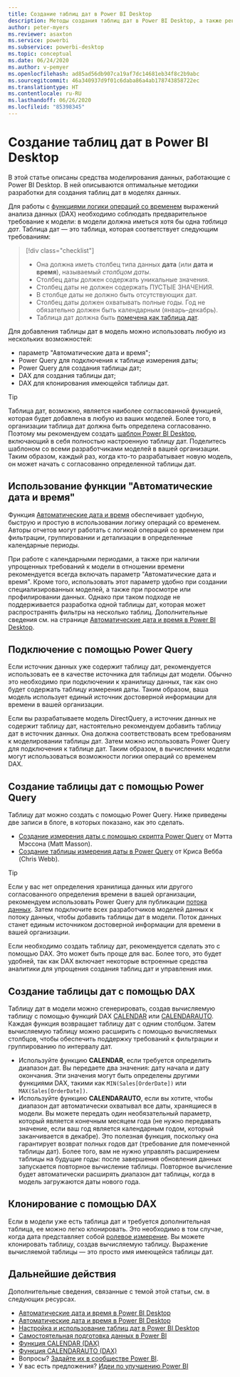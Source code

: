 ```yaml
---
title: Создание таблиц дат в Power BI Desktop
description: Методы создания таблиц дат в Power BI Desktop, а также рекомендации.
author: peter-myers
ms.reviewer: asaxton
ms.service: powerbi
ms.subservice: powerbi-desktop
ms.topic: conceptual
ms.date: 06/24/2020
ms.author: v-pemyer
ms.openlocfilehash: ad85ad56db907ca19af7dc14681eb34f8c2b9abc
ms.sourcegitcommit: 46a340937d9f01c6daba86a4ab178743858722ec
ms.translationtype: HT
ms.contentlocale: ru-RU
ms.lasthandoff: 06/26/2020
ms.locfileid: "85398345"
---
```

# <a name="create-date-tables-in-power-bi-desktop"></a>Создание таблиц дат в Power BI Desktop

В этой статье описаны средства моделирования данных, работающие с Power BI Desktop. В ней описываются оптимальные методики разработки для создания таблиц дат в моделях данных.

Для работы с [функциями логики операций со временем](/dax/time-intelligence-functions-dax) выражений анализа данных (DAX) необходимо соблюдать предварительное требование к модели: в модели должна иметься хотя бы одна _таблица дат_. Таблица дат — это таблица, которая соответствует следующим требованиям:

> [!div class="checklist"]
> - Она должна иметь столбец типа данных **дата** (или **дата и время**), называемый _столбцом даты_.
> - Столбец даты должен содержать уникальные значения.
> - Столбец даты не должен содержать ПУСТЫЕ ЗНАЧЕНИЯ.
> - В столбце даты не должно быть отсутствующих дат.
> - Столбец даты должен охватывать полные годы. Год не обязательно должен быть календарным (январь–декабрь).
> - Таблица дат должна быть [помечена как таблица дат](../transform-model/desktop-date-tables.md#setting-your-own-date-table).

Для добавления таблицы дат в модель можно использовать любую из нескольких возможностей:

- параметр "Автоматические дата и время";
- Power Query для подключения к таблице измерения даты;
- Power Query для создания таблицы дат;
- DAX для создания таблицы дат;
- DAX для клонирования имеющейся таблицы дат.

> [!TIP]
> Таблица дат, возможно, является наиболее согласованной функцией, которая будет добавлена в любую из ваших моделей. Более того, в организации таблица дат должна быть определена согласованно. Поэтому мы рекомендуем создать [шаблон Power BI Desktop](../create-reports/desktop-templates.md), включающий в себя полностью настроенную таблицу дат. Поделитесь шаблоном со всеми разработчиками моделей в вашей организации. Таким образом, каждый раз, когда кто-то разрабатывает новую модель, он может начать с согласованно определенной таблицы дат.

## <a name="use-auto-datetime"></a>Использование функции "Автоматические дата и время"

Функция [Автоматические дата и время](../transform-model/desktop-auto-date-time.md) обеспечивает удобную, быструю и простую в использовании логику операций со временем. Авторы отчетов могут работать с логикой операций со временем при фильтрации, группировании и детализации в определенные календарные периоды.

При работе с календарными периодами, а также при наличии упрощенных требований к модели в отношении времени рекомендуется всегда включать параметр "Автоматические дата и время". Кроме того, использовать этот параметр удобно при создании специализированных моделей, а также при просмотре или профилировании данных. Однако при таком подходе не поддерживается разработка одной таблицы дат, которая может распространять фильтры на несколько таблиц. Дополнительные сведения см. на странице [Автоматические дата и время в Power BI Desktop](auto-date-time.md).

## <a name="connect-with-power-query"></a>Подключение с помощью Power Query

Если источник данных уже содержит таблицу дат, рекомендуется использовать ее в качестве источника для таблицы дат модели. Обычно это необходимо при подключении к хранилищу данных, так как оно будет содержать таблицу измерения даты. Таким образом, ваша модель использует единый источник достоверной информации для времени в вашей организации.

Если вы разрабатываете модель DirectQuery, а источник данных не содержит таблицу дат, настоятельно рекомендуем добавить таблицу дат в источник данных. Она должна соответствовать всем требованиям к моделировании таблицы дат. Затем можно использовать Power Query для подключения к таблице дат. Таким образом, в вычислениях модели могут использоваться возможности логики операций со временем DAX.

## <a name="generate-with-power-query"></a>Создание таблицы дат с помощью Power Query

Таблицу дат можно создать с помощью Power Query. Ниже приведены две записи в блоге, в которых показано, как это сделать.

- [Создание измерения даты с помощью скрипта Power Query](https://www.mattmasson.com/2014/02/creating-a-date-dimension-with-a-power-query-script/) от Мэтта Мэссона (Matt Masson).
- [Создание таблицы измерения даты в Power Query](https://blog.crossjoin.co.uk/2013/11/19/generating-a-date-dimension-table-in-power-query/) от Криса Вебба (Chris Webb).

> [!TIP]
> Если у вас нет определения хранилища данных или другого согласованного определения времени в вашей организации, рекомендуем использовать Power Query для публикации [потока данных](../transform-model/service-dataflows-overview.md). Затем подключите всех разработчиков моделей данных к потоку данных, чтобы добавить таблицы дат в модели. Поток данных станет единым источником достоверной информации для времени в вашей организации.

Если необходимо создать таблицу дат, рекомендуется сделать это с помощью DAX. Это может быть проще для вас. Более того, это будет удобней, так как DAX включает некоторые встроенные средства аналитики для упрощения создания таблиц дат и управления ими.

## <a name="generate-with-dax"></a>Создание таблицы дат с помощью DAX

Таблицу дат в модели можно сгенерировать, создав вычисляемую таблицу с помощью функций DAX [CALENDAR](/dax/calendar-function-dax) или [CALENDARAUTO](/dax/calendarauto-function-dax). Каждая функция возвращает таблицу дат с одним столбцом. Затем вычисляемую таблицу можно расширить с помощью вычисляемых столбцов, чтобы обеспечить поддержку требований к фильтрации и группированию по интервалу дат.

- Используйте функцию **CALENDAR**, если требуется определить диапазон дат. Вы передаете два значения: дату начала и дату окончания. Эти значения могут быть определены другими функциями DAX, такими как `MIN(Sales[OrderDate])` или `MAX(Sales[OrderDate])`.
- Используйте функцию **CALENDARAUTO**, если вы хотите, чтобы диапазон дат автоматически охватывал все даты, хранящиеся в модели. Вы можете передать один необязательный параметр, который является конечным месяцем года (не нужно передавать значение, если ваш год является календарным годом, который заканчивается в декабре). Это полезная функция, поскольку она гарантирует возврат полных годов дат (требование для помеченной таблицы дат). Более того, вам не нужно управлять расширением таблицы на будущие годы: после завершения обновления данных запускается повторное вычисление таблицы. Повторное вычисление будет автоматически расширять диапазон дат таблицы, когда в модель загружаются даты нового года.

## <a name="clone-with-dax"></a>Клонирование с помощью DAX

Если в модели уже есть таблица дат и требуется дополнительная таблица, ее можно легко клонировать. Это необходимо в том случае, когда дата представляет собой [ролевое измерение](star-schema.md#role-playing-dimensions). Вы можете клонировать таблицу, создав вычисляемую таблицу. Выражение вычисляемой таблицы — это просто имя имеющейся таблицы дат.

## <a name="next-steps"></a>Дальнейшие действия

Дополнительные сведения, связанные с темой этой статьи, см. в следующих ресурсах.

- [Автоматические дата и время в Power BI Desktop](../transform-model/desktop-auto-date-time.md)
- [Автоматические дата и время в Power BI Desktop](auto-date-time.md)
- [Настройка и использование таблиц дат в Power BI Desktop](../transform-model/desktop-date-tables.md)
- [Самостоятельная подготовка данных в Power BI](../transform-model/service-dataflows-overview.md)
- [Функция CALENDAR (DAX)](/dax/calendar-function-dax)
- [Функция CALENDARAUTO (DAX)](/dax/calendarauto-function-dax)
- Вопросы? [Задайте их в сообществе Power BI](https://community.powerbi.com/).
- У вас есть предложения? [Идеи по улучшению Power BI](https://ideas.powerbi.com/)
